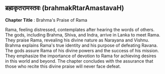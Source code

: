 ## ब्रह्मकृतरामस्तवः (brahmakRtarAmastavaH)
**Chapter Title** : Brahma's Praise of Rama

Rama, feeling distressed, contemplates after hearing the words of others. The gods, including Brahma, Shiva, and Indra, arrive in Lanka to meet Rama. They praise Rama, revealing his divine nature as Narayana and Vishnu. Brahma explains Rama's true identity and his purpose of defeating Ravana. The gods assure Rama of his divine powers and the success of his mission. They emphasize the importance of devotion to Rama for achieving desires in this world and beyond. The chapter concludes with the assurance that those who recite this divine praise will never face defeat.